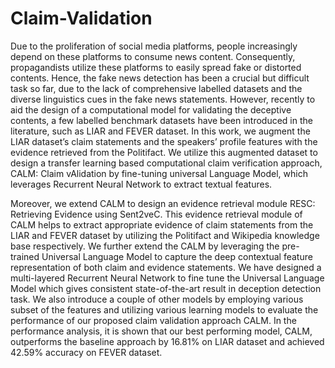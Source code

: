 # Claim-Validation

Due to the proliferation of social media platforms, people increasingly depend
on these platforms to consume news content. Consequently, propagandists utilize
these platforms to easily spread fake or distorted contents. Hence, the fake news
detection has been a crucial but difficult task so far, due to the lack of comprehensive labelled datasets and the diverse linguistics cues in the fake news statements.
However, recently to aid the design of a computational model for validating the
deceptive contents, a few labelled benchmark datasets have been introduced in
the literature, such as LIAR and FEVER dataset. In this work, we augment the
LIAR dataset’s claim statements and the speakers’ profile features with the evidence retrieved from the Politifact. We utilize this augmented dataset to design a
transfer learning based computational claim verification approach, CALM: Claim
vAlidation by fine-tuning universal Language Model, which leverages Recurrent
Neural Network to extract textual features.


Moreover, we extend CALM to design an evidence retrieval module RESC:
Retrieving Evidence using Sent2veC. This evidence retrieval module of CALM
helps to extract appropriate evidence of claim statements from the LIAR and
FEVER dataset by utilizing the Politifact and Wikipedia knowledge base respectively. We further extend the CALM by leveraging the pre-trained Universal
Language Model to capture the deep contextual feature representation of both
claim and evidence statements. We have designed a multi-layered Recurrent Neural Network to fine tune the Universal Language Model which gives consistent
state-of-the-art result in deception detection task. We also introduce a couple of
other models by employing various subset of the features and utilizing various
learning models to evaluate the performance of our proposed claim validation approach CALM. In the performance analysis, it is shown that our best performing
model, CALM, outperforms the baseline approach by 16.81% on LIAR dataset
and achieved 42.59% accuracy on FEVER dataset. 

